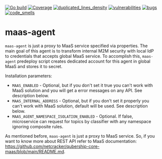 [![Go build](https://github.com/Netcracker/qubership-core-maas-agent/actions/workflows/go-build.yml/badge.svg)](https://github.com/Netcracker/qubership-core-maas-agent/actions/workflows/go-build.yml)
[![Coverage](https://sonarcloud.io/api/project_badges/measure?metric=coverage&project=Netcracker_qubership-core-maas-agent)](https://sonarcloud.io/summary/overall?id=Netcracker_qubership-core-maas-agent)
[![duplicated_lines_density](https://sonarcloud.io/api/project_badges/measure?metric=duplicated_lines_density&project=Netcracker_qubership-core-maas-agent)](https://sonarcloud.io/summary/overall?id=Netcracker_qubership-core-maas-agent)
[![vulnerabilities](https://sonarcloud.io/api/project_badges/measure?metric=vulnerabilities&project=Netcracker_qubership-core-maas-agent)](https://sonarcloud.io/summary/overall?id=Netcracker_qubership-core-maas-agent)
[![bugs](https://sonarcloud.io/api/project_badges/measure?metric=bugs&project=Netcracker_qubership-core-maas-agent)](https://sonarcloud.io/summary/overall?id=Netcracker_qubership-core-maas-agent)
[![code_smells](https://sonarcloud.io/api/project_badges/measure?metric=code_smells&project=Netcracker_qubership-core-maas-agent)](https://sonarcloud.io/summary/overall?id=Netcracker_qubership-core-maas-agent)

# maas-agent

`maas-agent` is just a proxy to MaaS service specified via properties. The main goal of this agent is to transform internal M2M security with 
local IdP to credentials that accepts global MaaS service. To accomplish this, `maas-agent` predeploy script creates dedicated account for this agent in 
global MaaS and stores it to secret. 

Installation parameters:
* `MAAS_ENABLED` - Optional, but if you don't set it true you can't work with MaaS solution and you will get a error messages on any API. See description below.
* `MAAS_INTERNAL_ADDRESS` - Optional, but if you don't set it properly you can't work with MaaS solution, default will be used. See description below.
* `MAAS_AGENT_NAMESPACE_ISOLATION_ENABLED` - Optional. If false, microservice can request for topics by classifier with any namespace ignoring composite rules.

As mentioned before, `maas-agent` is just a proxy to MaaS service. So, if you want to know more about REST API refer to MaaS documentation:  
https://github.com/netcracker/qubership-core-maas/blob/main/README.md.  
